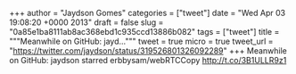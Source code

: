 
+++
author = "Jaydson Gomes"
categories = ["tweet"]
date = "Wed Apr 03 19:08:20 +0000 2013"
draft = false
slug = "0a85e1ba8111ab8ac368ebd1c935ccd13886b082"
tags = ["tweet"]
title = """Meanwhile on GitHub: jayd..."""
tweet = true
micro = true
tweet_url = "https://twitter.com/jaydson/status/319526801326092289"
+++
Meanwhile on GitHub: jaydson starred erbbysam/webRTCCopy http://t.co/3B1ULLR9z1
